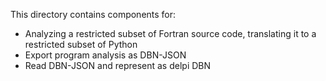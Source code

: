 This directory contains components for:
- Analyzing a restricted subset of Fortran source code, translating it to a restricted subset of Python
- Export program analysis as DBN-JSON
- Read DBN-JSON and represent as delpi DBN 
